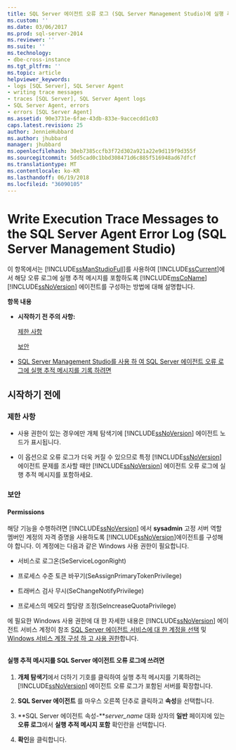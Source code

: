 ```yaml
---
title: SQL Server 에이전트 오류 로그 (SQL Server Management Studio)에 실행 추적 메시지 작성 | Microsoft Docs
ms.custom: ''
ms.date: 03/06/2017
ms.prod: sql-server-2014
ms.reviewer: ''
ms.suite: ''
ms.technology:
- dbe-cross-instance
ms.tgt_pltfrm: ''
ms.topic: article
helpviewer_keywords:
- logs [SQL Server], SQL Server Agent
- writing trace messages
- traces [SQL Server], SQL Server Agent logs
- SQL Server Agent, errors
- errors [SQL Server Agent]
ms.assetid: 90e3731e-6fae-43db-833e-9accecdd1c03
caps.latest.revision: 25
author: JennieHubbard
ms.author: jhubbard
manager: jhubbard
ms.openlocfilehash: 30eb7385ccfb3f72d302a921a22e9d119f9d355f
ms.sourcegitcommit: 5dd5cad0c1bbd308471d6c885f516948ad67dfcf
ms.translationtype: MT
ms.contentlocale: ko-KR
ms.lasthandoff: 06/19/2018
ms.locfileid: "36090105"
---
```

# <a name="write-execution-trace-messages-to-the-sql-server-agent-error-log-sql-server-management-studio"></a>Write Execution Trace Messages to the SQL Server Agent Error Log (SQL Server Management Studio)
  이 항목에서는 [!INCLUDE[ssManStudioFull](../../includes/ssmanstudiofull-md.md)]를 사용하여 [!INCLUDE[ssCurrent](../../includes/sscurrent-md.md)]에서 해당 오류 로그에 실행 추적 메시지를 포함하도록 [!INCLUDE[msCoName](../../includes/msconame-md.md)] [!INCLUDE[ssNoVersion](../../includes/ssnoversion-md.md)] 에이전트를 구성하는 방법에 대해 설명합니다.  
  
 **항목 내용**  
  
-   **시작하기 전 주의 사항:**  
  
     [제한 사항](#Restrictions)  
  
     [보안](#Security)  
  
-   [SQL Server Management Studio를 사용 하 여 SQL Server 에이전트 오류 로그에 실행 추적 메시지를 기록 하려면](#SSMSProcedure)  
  
##  <a name="BeforeYouBegin"></a> 시작하기 전에  
  
###  <a name="Restrictions"></a> 제한 사항  
  
-   사용 권한이 있는 경우에만 개체 탐색기에 [!INCLUDE[ssNoVersion](../../includes/ssnoversion-md.md)] 에이전트 노드가 표시됩니다.  
  
-   이 옵션으로 오류 로그가 더욱 커질 수 있으므로 특정 [!INCLUDE[ssNoVersion](../../includes/ssnoversion-md.md)] 에이전트 문제를 조사할 때만 [!INCLUDE[ssNoVersion](../../includes/ssnoversion-md.md)] 에이전트 오류 로그에 실행 추적 메시지를 포함하세요.  
  
###  <a name="Security"></a> 보안  
  
####  <a name="Permissions"></a> Permissions  
 해당 기능을 수행하려면 [!INCLUDE[ssNoVersion](../../includes/ssnoversion-md.md)] 에서 **sysadmin** 고정 서버 역할 멤버인 계정의 자격 증명을 사용하도록 [!INCLUDE[ssNoVersion](../../includes/ssnoversion-md.md)]에이전트를 구성해야 합니다. 이 계정에는 다음과 같은 Windows 사용 권한이 필요합니다.  
  
-   서비스로 로그온(SeServiceLogonRight)  
  
-   프로세스 수준 토큰 바꾸기(SeAssignPrimaryTokenPrivilege)  
  
-   트래버스 검사 무시(SeChangeNotifyPrivilege)  
  
-   프로세스의 메모리 할당량 조정(SeIncreaseQuotaPrivilege)  
  
 에 필요한 Windows 사용 권한에 대 한 자세한 내용은 [!INCLUDE[ssNoVersion](../../includes/ssnoversion-md.md)] 에이전트 서비스 계정이 참조 [SQL Server 에이전트 서비스에 대 한 계정을 선택](select-an-account-for-the-sql-server-agent-service.md) 및 [Windows 서비스 계정 구성 하 고 사용 권한](../../database-engine/configure-windows/configure-windows-service-accounts-and-permissions.md)합니다.  
  
##  <a name="SSMSProcedure"></a>   
#### <a name="to-write-execution-trace-messages-to-the-sql-server-agent-error-log"></a>실행 추적 메시지를 SQL Server 에이전트 오류 로그에 쓰려면  
  
1.  **개체 탐색기**에서 더하기 기호를 클릭하여 실행 추적 메시지를 기록하려는 [!INCLUDE[ssNoVersion](../../includes/ssnoversion-md.md)] 에이전트 오류 로그가 포함된 서버를 확장합니다.  
  
2.  **SQL Server 에이전트** 를 마우스 오른쪽 단추로 클릭하고 **속성**을 선택합니다.  
  
3.  **SQL Server 에이전트 속성-***server_name* 대화 상자의 **일반** 페이지에 있는 **오류 로그**에서 **실행 추적 메시지 포함** 확인란을 선택합니다.  
  
4.  **확인**을 클릭합니다.  
  
  